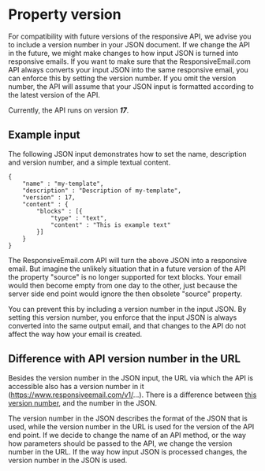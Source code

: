 # Property version

For compatibility with future versions of the responsive API, we advise
you to include a version number in your JSON document. If we change the
API in the future, we might make changes to how input
JSON is turned into responsive emails. If you want to make sure that the ResponsiveEmail.com
API always converts your input JSON into the same responsive email, you can enforce this by setting the version number.
If you omit the version number, the API will assume that your JSON
input is formatted according to the latest version of the API.

Currently, the API runs on version ***17***.

## Example input

The following JSON input demonstrates how to set the name, description
and version number, and a simple textual content.

    {
        "name" : "my-template",
        "description" : "Description of my-template",
        "version" : 17,
        "content" : {
            "blocks" : [{
                "type" : "text",
                "content" : "This is example text"
            }]
        }
    }

The ResponsiveEmail.com API will turn the above JSON into a responsive email.
But imagine the unlikely situation that in a future version of the API
the property "source" is no longer supported for text blocks. Your email
would then become empty from one day to the other, just because the server
side end point would ignore the then obsolete "source" property.

You can prevent this by including a version number in the
input JSON. By setting this version number, you enforce that the input
JSON is always converted into the same output email, and that changes
to the API do not affect the way how your email is created.


## Difference with API version number in the URL

Besides the version number in the JSON input, the URL via which the
API is accessible also has a version number in it (https://www.responsiveemail.com/v1/...).
There is a difference between <a href="/support/api/versions">this version
number</a>, and the number in the JSON.

The version number in the JSON describes the format of the JSON that is
used, while the version number in the URL is used for the version of the
API end point. If we decide to change the name of an API method, or the
way how parameters should be passed to the API, we change the version number
in the URL. If the way how input JSON is processed changes, the version
number in the JSON is used.
